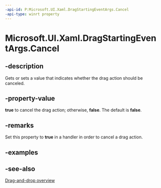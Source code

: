 ```yaml
---
-api-id: P:Microsoft.UI.Xaml.DragStartingEventArgs.Cancel
-api-type: winrt property
---
```


<!-- Property syntax
public bool Cancel { get;  set; }
-->

# Microsoft.UI.Xaml.DragStartingEventArgs.Cancel

## -description
Gets or sets a value that indicates whether the drag action should be canceled.

## -property-value
**true** to cancel the drag action; otherwise, **false**. The default is **false**.

## -remarks
Set this property to **true** in a handler in order to cancel a drag action.

## -examples

## -see-also

[Drag-and-drop overview](/windows/apps/design/input/drag-and-drop)
